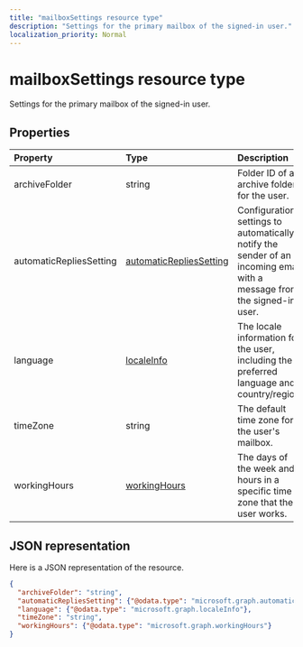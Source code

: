 ```yaml
---
title: "mailboxSettings resource type"
description: "Settings for the primary mailbox of the signed-in user."
localization_priority: Normal
---
```


# mailboxSettings resource type

Settings for the primary mailbox of the signed-in user.


## Properties
| Property	   | Type	|Description|
|:---------------|:--------|:----------|
|archiveFolder|string|Folder ID of an archive folder for the user.|
|automaticRepliesSetting|[automaticRepliesSetting](automaticrepliessetting.md)|Configuration settings to automatically notify the sender of an incoming email with a message from the signed-in user.|
|language|[localeInfo](localeinfo.md)|The locale information for the user, including the preferred language and country/region.|
|timeZone|string|The default time zone for the user's mailbox.|
|workingHours|[workingHours](workinghours.md)|The days of the week and hours in a specific time zone that the user works.|

## JSON representation

Here is a JSON representation of the resource.

<!-- {
  "blockType": "resource",
  "optionalProperties": [
    "archiveFolder"
  ],
  "@odata.type": "microsoft.graph.mailboxSettings"
}-->

```json
{
  "archiveFolder": "string",
  "automaticRepliesSetting": {"@odata.type": "microsoft.graph.automaticRepliesSetting"},
  "language": {"@odata.type": "microsoft.graph.localeInfo"},
  "timeZone": "string",
  "workingHours": {"@odata.type": "microsoft.graph.workingHours"}
}

```

<!-- uuid: 8fcb5dbc-d5aa-4681-8e31-b001d5168d79
2015-10-25 14:57:30 UTC -->
<!-- {
  "type": "#page.annotation",
  "description": "mailboxSettings resource",
  "keywords": "",
  "section": "documentation",
  "tocPath": ""
}-->
